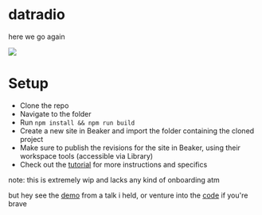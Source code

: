 # datradio
here we go again

![](https://cblgh.org/i/2018-03/2409Qe1.png)


# Setup
* Clone the repo
* Navigate to the folder
* Run `npm install && npm run build`
* Create a new site in Beaker and import the folder containing the cloned project
* Make sure to publish the revisions for the site in Beaker, using their workspace tools (accessible via Library)
* Check out the [tutorial](https://github.com/cblgh/datradio/blob/master/tutorial.md) for more instructions and specifics


note: this is extremely wip and lacks any kind of onboarding atm

but hey see the [demo](https://www.youtube.com/watch?v=-0cgl6okmUs&feature=youtu.be&t=1670) from a talk i held, or venture into the [code](https://github.com/cblgh/datradio/blob/master/app.js) if you're brave
